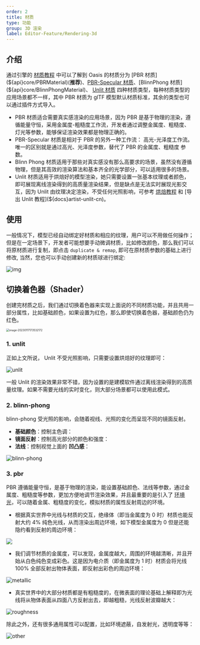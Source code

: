 ```yaml
---
order: 2
title: 材质
type: 功能
group: 3D 渲染
label: Editor-Feature/Rendering-3d
---
```


## 介绍

通过引擎的 [材质教程](${docs}material-cn) 中可以了解到 Oasis 的材质分为 [PBR 材质](${api}core/PBRMaterial)(**推荐**)、[PBR-Specular 材质](${api}core/PBRSpecularMaterial)、[BlinnPhong 材质](${api}core/BlinnPhongMaterial)、 [Unlit 材质](${api}core/UnlitMaterial) 四种材质类型，每种材质类型的应用场景都不一样，其中 PBR 材质为 glTF 模型默认材质标准，其余的类型也可以通过插件方式导入。

- PBR 材质适合需要真实感渲染的应用场景，因为 PBR 是基于物理的渲染，遵循能量守恒，采用金属度-粗糙度工作流，开发者通过调整金属度、粗糙度、灯光等参数，能够保证渲染效果都是物理正确的。
- PBR-Specular 材质是相对于 PBR 的另外一种工作流： 高光-光泽度工作流。唯一的区别就是通过高光、光泽度参数，替代了 PBR 的金属度、粗糙度 参数。
- Blinn Phong 材质适用于那些对真实感没有那么高要求的场景，虽然没有遵循物理，但是其高效的渲染算法和基本齐全的光学部分，可以适用很多的场景。
- Unlit 材质适用于烘焙好的模型渲染，她只需要设置一张基本纹理或者颜色，即可展现离线渲染得到的高质量渲染结果，但是缺点是无法实时展现光影交互，因为 Unlit 由纹理决定渲染，不受任何光照影响，可参考 [烘焙教程](${docs}artist-bake-cn) 和 [导出 Unlit 教程](${docs}artist-unlit-cn)。

## 使用

一般情况下，模型已经自动绑定好材质和相应的纹理，用户可以不用做任何操作；但是在一定场景下，开发者可能想要手动微调材质，比如修改颜色，那么我们可以将原材质进行复制，即点击 `duplicate & remap`, 即可在原材质参数的基础上进行修改, 当然，您也可以手动创建新的材质球进行绑定:

![img](https://gw.alipayobjects.com/zos/OasisHub/2c50e9b8-8a59-4422-9a49-762c3973c93d/1673942497459-c6c38ac5-fac7-4b62-a836-d0d89115fd27.gif)

## 切换着色器（Shader）

创建完材质之后，我们通过切换着色器来实现上面说的不同材质功能，并且共用一部分属性，比如基础颜色，如果设置为红色，那么即使切换着色器，基础颜色仍为红色。

<img src="https://gw.alipayobjects.com/zos/OasisHub/31292983-082f-43a5-adce-0a0219df5d9d/image-20230117173532172.png" alt="image-20230117173532172" style="zoom:50%;" />

### 1. unlit

正如上文所说， Unlit 不受光照影响，只需要设置烘焙好的纹理即可：

![unlit](https://gw.alipayobjects.com/zos/OasisHub/c6b8ebe2-ca84-4758-9702-89877106e1fb/unlit.gif)

一般 Unlit 的渲染效果非常不错，因为设置的是建模软件通过离线渲染得到的高质量纹理。如果不需要光线的实时变化，则大部分场景都可以使用此模式。

### 2. blinn-phong

blinn-phong 受光照的影响，会随着视线、光照的变化而呈现不同的镜面反射。

- **基础颜色**：控制主色调：
- **镜面反射**：控制高光部分的颜色和强度：
- **法线**：控制视觉上面的 **凹凸感**：

![blinn-phong](https://gw.alipayobjects.com/zos/OasisHub/7f2c52e2-87bb-4474-a47e-e5d7cbf9a301/blinn-phong.gif)

### 3. pbr

PBR 遵循能量守恒，是基于物理的渲染，能设置基础颜色、法线等参数，通过金属度、粗糙度等参数，更加方便地调节渲染效果，并且最重要的是引入了 [环境光](${docs}light-cn#ibl-镜面反射)，可以随着金属、粗糙度的变化，模拟材质的属性反射周边的环境。

- 根据真实世界中光线与材质的交互，绝缘体（即当金属度为 0 时）材质也能反射大约 4% 纯色光线，从而渲染出周边环境，如下模型金属度为 0 但是还能隐约看到反射的周边环境：

![](https://gw.alipayobjects.com/zos/OasisHub/215c982e-d9d4-412e-85a5-706cfc872523/image-20230117171617164.png)

- 我们调节材质的金属度，可以发现，金属度越大，周围的环境越清晰，并且开始从白色纯色变成彩色。这是因为电介质（即金属度为 1 时）材质会将光线 100% 全部反射出物体表面，即反射出彩色的周边环境：

![metallic](https://gw.alipayobjects.com/zos/OasisHub/fe19c2c4-109d-40c1-94b0-fdd3c69f00b1/metallic.gif)

- 真实世界中的大部分材质都是有粗糙度的，在微表面的理论基础上解释即为光线将从物体表面从四面八方反射出去，即越粗糙，光线反射波瓣越大：

![roughness](https://gw.alipayobjects.com/zos/OasisHub/5009c529-7d5d-41c0-8f16-c19a7eff347b/roughness.gif)

除此之外，还有很多通用属性可以配置，比如环境遮蔽，自发射光，透明度等等：

![other](https://gw.alipayobjects.com/zos/OasisHub/dc6e52f6-1a85-44bd-9f1f-f26228889e10/other.gif)
